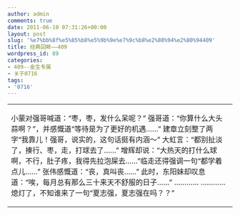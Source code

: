 ```yaml
---
author: admin
comments: true
date: 2011-06-10 07:31:26+00:00
layout: post
slug: '%e7%bb%8f%e5%85%b8%e5%9b%9e%e7%9c%b8%e2%80%94%e2%80%94409'
title: 经典回眸——409
wordpress_id: 89
categories:
- 409--金生专属
- 关于0716
tags:
- '0716'
---
```


<table cellpadding="0" cellspacing="0" id="blogContentTable" >
<tbody >
<tr >

<td valign="top" >





小蒙对强哥喊道：“枣，枣，发什么呆呢？”
强哥道：“你算什么大头蒜啊？”，并感慨道“等待是为了更好的机遇……”
建章立刻整了两字“我靠儿！强哥，说实的，这句话挺有内涵～”
大虹言：“都别扯淡了，揍行、枣，走，打球去了……”
增辉却说：“大热天的打什么球啊，不行，肚子疼，我得先拉泡屎去……”临走还得强调一句“都学着点儿……”
张伟感慨道：“丧，真叫丧……”
此时，东阳妹却叹息道：“唉，每月总有那么三十来天不舒服的日子……”
…………
…………
熄灯了，不知谁来了一句“夏志强，夏志强在吗？？”




</td>
</tr>
</tbody>
</table>

